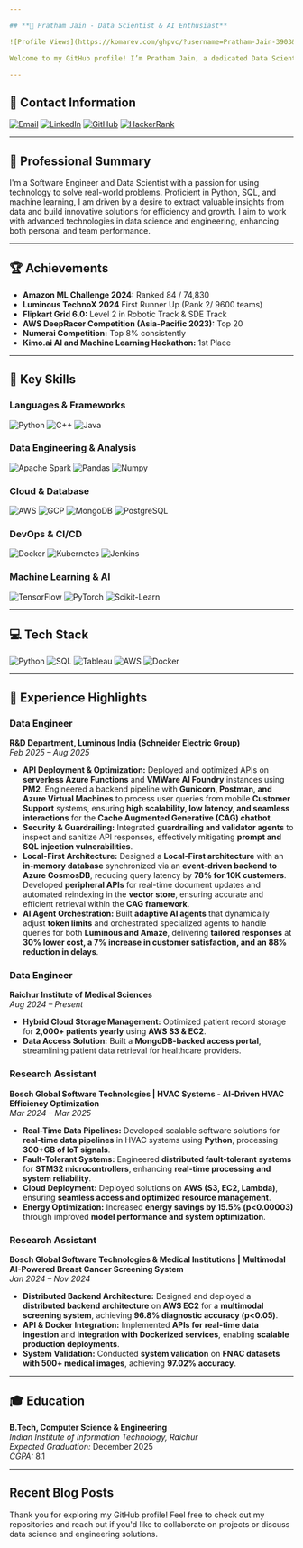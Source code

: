 ```yaml
---

## **👋 Pratham Jain - Data Scientist & AI Enthusiast**

![Profile Views](https://komarev.com/ghpvc/?username=Pratham-Jain-3903&color=brightgreen&style=flat-square)

Welcome to my GitHub profile! I’m Pratham Jain, a dedicated Data Scientist with a strong foundation in data engineering, machine learning, and AI-driven solutions. My work is centered around transforming data into actionable insights that drive business growth and innovation. Browse through my projects and see my approach to tackling real-world problems using data science and engineering.

---
```


## **📧 Contact Information**

[![Email](https://img.shields.io/badge/Email-D14836?style=for-the-badge&logo=gmail&logoColor=white)](mailto:prathamjain3903@gmail.com)
[![LinkedIn](https://img.shields.io/badge/LinkedIn-%230077B5.svg?style=for-the-badge&logo=linkedin&logoColor=white)](https://www.linkedin.com/in/pratham-jain-56682620a/)
[![GitHub](https://img.shields.io/badge/GitHub-%23121011.svg?style=for-the-badge&logo=github&logoColor=white)](https://github.com/Pratham-Jain-3903)
[![HackerRank](https://img.shields.io/badge/HackerRank-%2320BE5A.svg?style=for-the-badge&logo=hackerrank&logoColor=white)](https://www.hackerrank.com/profile/cs21b10211)

---

## **🌟 Professional Summary**

I'm a Software Engineer and Data Scientist with a passion for using technology to solve real-world problems. Proficient in Python, SQL, and machine learning, I am driven by a desire to extract valuable insights from data and build innovative solutions for efficiency and growth. I aim to work with advanced technologies in data science and engineering, enhancing both personal and team performance.

---

## **🏆 Achievements**

- **Amazon ML Challenge 2024:** Ranked 84 / 74,830
- **Luminous TechnoX 2024** First Runner Up (Rank 2/ 9600 teams)
- **Flipkart Grid 6.0:** Level 2 in Robotic Track &  SDE Track
- **AWS DeepRacer Competition (Asia-Pacific 2023):** Top 20
- **Numerai Competition:** Top 8% consistently
- **Kimo.ai AI and Machine Learning Hackathon:** 1st Place

---

## **💼 Key Skills**

### **Languages & Frameworks**
![Python](https://img.shields.io/badge/Python-%2314354C.svg?style=for-the-badge&logo=python&logoColor=white) 
![C++](https://img.shields.io/badge/C++-%2300599C.svg?style=for-the-badge&logo=c%2B%2B&logoColor=white) 
![Java](https://img.shields.io/badge/Java-%23ED8B00.svg?style=for-the-badge&logo=java&logoColor=white)

### **Data Engineering & Analysis**
![Apache Spark](https://img.shields.io/badge/Apache%20Spark-FDEE21?style=for-the-badge&logo=apachespark&logoColor=black)
![Pandas](https://img.shields.io/badge/Pandas-%23150458.svg?style=for-the-badge&logo=pandas&logoColor=white)
![Numpy](https://img.shields.io/badge/Numpy-%23013243.svg?style=for-the-badge&logo=numpy&logoColor=white)

### **Cloud & Database**
![AWS](https://img.shields.io/badge/AWS-%23FF9900.svg?style=for-the-badge&logo=amazon-aws&logoColor=white)
![GCP](https://img.shields.io/badge/Google%20Cloud-%234285F4.svg?style=for-the-badge&logo=google-cloud&logoColor=white)
![MongoDB](https://img.shields.io/badge/MongoDB-%234ea94b.svg?style=for-the-badge&logo=mongodb&logoColor=white)
![PostgreSQL](https://img.shields.io/badge/PostgreSQL-%23316192.svg?style=for-the-badge&logo=postgresql&logoColor=white)

### **DevOps & CI/CD**
![Docker](https://img.shields.io/badge/Docker-%232496ED.svg?style=for-the-badge&logo=docker&logoColor=white)
![Kubernetes](https://img.shields.io/badge/Kubernetes-%23326ce5.svg?style=for-the-badge&logo=kubernetes&logoColor=white)
![Jenkins](https://img.shields.io/badge/Jenkins-%232C5263.svg?style=for-the-badge&logo=jenkins&logoColor=white)

### **Machine Learning & AI**
![TensorFlow](https://img.shields.io/badge/TensorFlow-%23FF6F00.svg?style=for-the-badge&logo=TensorFlow&logoColor=white)
![PyTorch](https://img.shields.io/badge/PyTorch-%23EE4C2C.svg?style=for-the-badge&logo=PyTorch&logoColor=white)
![Scikit-Learn](https://img.shields.io/badge/Scikit--Learn-%23F7931E.svg?style=for-the-badge&logo=scikit-learn&logoColor=white)

---

## **💻 Tech Stack**

![Python](https://img.shields.io/badge/Python-%2314354C.svg?style=flat&logo=python&logoColor=white) 
![SQL](https://img.shields.io/badge/SQL-%230A0A0A.svg?style=flat&logo=sqlite&logoColor=white)
![Tableau](https://img.shields.io/badge/Tableau-%23E97627.svg?style=flat&logo=tableau&logoColor=white)
![AWS](https://img.shields.io/badge/AWS-%23FF9900.svg?style=flat&logo=amazon-aws&logoColor=white) 
![Docker](https://img.shields.io/badge/Docker-%232496ED.svg?style=flat&logo=docker&logoColor=white) 

---

## **📝 Experience Highlights**

### **Data Engineer**  
**R&D Department, Luminous India (Schneider Electric Group)**  
*Feb 2025 – Aug 2025*  

- **API Deployment & Optimization:** Deployed and optimized APIs on **serverless Azure Functions** and **VMWare AI Foundry** instances using **PM2**. Engineered a backend pipeline with **Gunicorn, Postman, and Azure Virtual Machines** to process user queries from mobile **Customer Support** systems, ensuring **high scalability, low latency, and seamless interactions** for the **Cache Augmented Generative (CAG) chatbot**.  
- **Security & Guardrailing:** Integrated **guardrailing and validator agents** to inspect and sanitize API responses, effectively mitigating **prompt and SQL injection vulnerabilities**.  
- **Local-First Architecture:** Designed a **Local-First architecture** with an **in-memory database** synchronized via an **event-driven backend to Azure CosmosDB**, reducing query latency by **78% for 10K customers**. Developed **peripheral APIs** for real-time document updates and automated reindexing in the **vector store**, ensuring accurate and efficient retrieval within the **CAG framework**.  
- **AI Agent Orchestration:** Built **adaptive AI agents** that dynamically adjust **token limits** and orchestrated specialized agents to handle queries for both **Luminous and Amaze**, delivering **tailored responses** at **30% lower cost, a 7% increase in customer satisfaction, and an 88% reduction in delays**.  

### **Data Engineer**  
**Raichur Institute of Medical Sciences**  
*Aug 2024 – Present*  

- **Hybrid Cloud Storage Management:** Optimized patient record storage for **2,000+ patients yearly** using **AWS S3 & EC2**.  
- **Data Access Solution:** Built a **MongoDB-backed access portal**, streamlining patient data retrieval for healthcare providers.  

### **Research Assistant**  
**Bosch Global Software Technologies | HVAC Systems - AI-Driven HVAC Efficiency Optimization**  
*Mar 2024 – Mar 2025*  

- **Real-Time Data Pipelines:** Developed scalable software solutions for **real-time data pipelines** in HVAC systems using **Python**, processing **300+GB of IoT signals**.  
- **Fault-Tolerant Systems:** Engineered **distributed fault-tolerant systems** for **STM32 microcontrollers**, enhancing **real-time processing and system reliability**.  
- **Cloud Deployment:** Deployed solutions on **AWS (S3, EC2, Lambda)**, ensuring **seamless access and optimized resource management**.  
- **Energy Optimization:** Increased **energy savings by 15.5% (p<0.00003)** through improved **model performance and system optimization**.  

### **Research Assistant**  
**Bosch Global Software Technologies & Medical Institutions | Multimodal AI-Powered Breast Cancer Screening System**  
*Jan 2024 – Nov 2024*  

- **Distributed Backend Architecture:** Designed and deployed a **distributed backend architecture** on **AWS EC2** for a **multimodal screening system**, achieving **96.8% diagnostic accuracy (p<0.05)**.  
- **API & Docker Integration:** Implemented **APIs for real-time data ingestion** and **integration with Dockerized services**, enabling **scalable production deployments**.  
- **System Validation:** Conducted **system validation** on **FNAC datasets with 500+ medical images**, achieving **97.02% accuracy**.

---

## **🎓 Education**

**B.Tech, Computer Science & Engineering**  
*Indian Institute of Information Technology, Raichur*  
*Expected Graduation:* December 2025  
*CGPA:* 8.1

---

## Recent Blog Posts

<!-- BLOG-POST-LIST:START -->
<!-- BLOG-POST-LIST:END -->

Thank you for exploring my GitHub profile! Feel free to check out my repositories and reach out if you'd like to collaborate on projects or discuss data science and engineering solutions.

